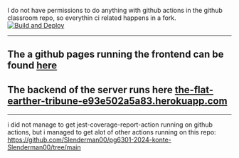 I do not have permissions to do anything with github actions in the github classroom repo, so everythin ci related happens in a fork.
[![Build and Deploy](https://github.com/Slenderman00/pg6301-2024-konte-Slenderman00/actions/workflows/main.yml/badge.svg)](https://github.com/Slenderman00/pg6301-2024-konte-Slenderman00/actions/workflows/main.yml)

---


## The a github pages running the frontend can be found [here](https://joar.me/pg6301-2024-konte-Slenderman00/)

## The backend of the server runs here [ the-flat-earther-tribune-e93e502a5a83.herokuapp.com](the-flat-earther-tribune-e93e502a5a83.herokuapp.com)

---
i did not manage to get jest-coverage-report-action running on github actions, but i managed to get alot of other actions running on this repo: https://github.com/Slenderman00/pg6301-2024-konte-Slenderman00/tree/main

